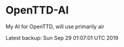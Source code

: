 # OpenTTD-AI
My AI for OpenTTD, will use primarily air

Latest backup: Sun Sep 29 01:07:01 UTC 2019
